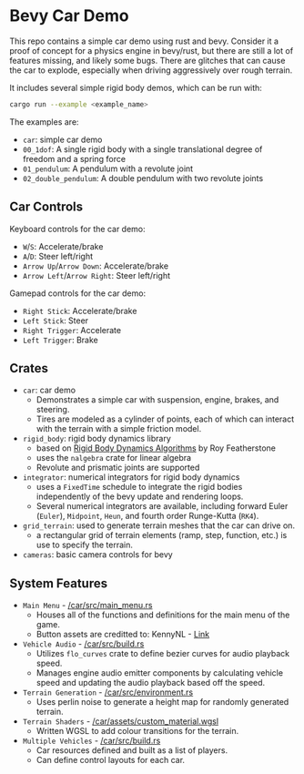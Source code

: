 # Bevy Car Demo
This repo contains a simple car demo using rust and bevy. Consider it a proof of concept for a physics engine in bevy/rust, but there are still a lot of features missing, and likely some bugs. There are glitches that can cause the car to explode, especially when driving aggressively over rough terrain.

It includes several simple rigid body demos, which can be run with:
```bash
cargo run --example <example_name>
```
The examples are:
- `car`: simple car demo
- `00_1dof`: A single rigid body with a single translational degree of freedom and a spring force
- `01_pendulum`: A pendulum with a revolute joint
- `02_double_pendulum`: A double pendulum with two revolute joints

## Car Controls
Keyboard controls for the car demo:
- `W`/`S`: Accelerate/brake
- `A`/`D`: Steer left/right
- `Arrow Up`/`Arrow Down`: Accelerate/brake
- `Arrow Left`/`Arrow Right`: Steer left/right

Gamepad controls for the car demo:
- `Right Stick`: Accelerate/brake
- `Left Stick`: Steer
- `Right Trigger`: Accelerate
- `Left Trigger`: Brake

## Crates
- `car`: car demo
    - Demonstrates a simple car with suspension, engine, brakes, and steering.
    - Tires are modeled as a cylinder of points, each of which can interact with the terrain with a simple friction model.
- `rigid_body`: rigid body dynamics library
    - based on [Rigid Body Dynamics Algorithms](https://link.springer.com/book/10.1007/978-1-4899-7560-7) by Roy Featherstone
    - uses the `nalgebra` crate for linear algebra
    - Revolute and prismatic joints are supported
- `integrator`: numerical integrators for rigid body dynamics
    - uses a `FixedTime` schedule to integrate the rigid bodies independently of the bevy update and rendering loops.
    - Several numerical integrators are available, including forward Euler (`Euler`), `Midpoint`, `Heun`, and fourth order Runge-Kutta (`RK4`). 
- `grid_terrain`: used to generate terrain meshes that the car can drive on. 
    - a rectangular grid of terrain elements (ramp, step, function, etc.) is use to specify the terrain. 
- `cameras`: basic camera controls for bevy

## System Features
- `Main Menu` - [/car/src/main_menu.rs](car/src/main_menu.rs)
    - Houses all of the functions and definitions for the main menu of the game.
    - Button assets are creditted to: KennyNL - [Link](https://kenney.nl/assets/ui-pack)
- `Vehicle Audio` - [/car/src/build.rs](car/src/main_menu.rs)
    - Utilizes `flo_curves` crate to define bezier curves for audio playback speed.
    - Manages engine audio emitter components by calculating vehicle speed and updating the audio playback based off the speed.
- `Terrain Generation` - [/car/src/environment.rs](car/src/environment.rs)
    - Uses perlin noise to generate a height map for randomly generated terrain.
- `Terrain Shaders` - [/car/assets/custom_material.wgsl](car/assets/shaders/custom_material.wgsl)
    - Written WGSL to add colour transitions for the terrain.
- `Multiple Vehicles` - [/car/src/build.rs](car/src/main_menu.rs)
    - Car resources defined and built as a list of players.
    - Can define control layouts for each car.